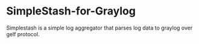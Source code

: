 # SimpleStash-for-Graylog
Simplestash is a simple log aggregator that parses log data to graylog over gelf protocol.
